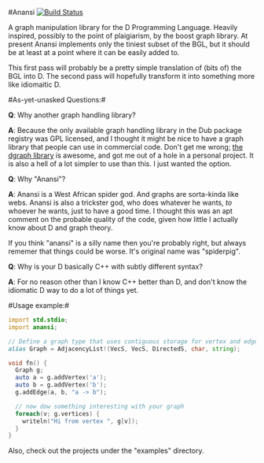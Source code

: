 #Anansi [![Build Status](https://travis-ci.org/tcsc/anansi.svg?branch=master)](https://travis-ci.org/tcsc/anansi)

A graph manipulation library for the D Programming Language. Heavily inspired, possibly to the point of plaigiarism, by the boost graph library. At present Anansi implements only the tiniest subset of the BGL, but it should be at least at a point where it can be easily added to.

This first pass will probably be a pretty simple translation of (bits of) the BGL into D. The second pass will hopefully transform it into something more like idiomaitic D.

#As-yet-unasked Questions:#

**Q**: Why another graph handling library?

**A**: Because the only available graph handling library in the Dub package registry was GPL licensed, and I thought it might be nice to have a graph library that people can use in commercial code. Don't get me wrong; [the dgraph library](http://code.dlang.org/packages/dgraph) is awesome, and got me out of a hole in a personal project. It is also a hell of a lot simpler to use than this. I just wanted the option.

**Q**: Why "Anansi"?

**A**: Anansi is a West African spider god. And graphs are sorta-kinda like webs. Anansi is also a trickster god, who does whatever he wants, *to* whoever he wants, just to have a good time. I thought this was an apt comment on the probable quality of the code, given how little I actually know about D and graph theory.

If you think "anansi" is a silly name then you're probably right, but always rememer that things could be worse. It's original name was "spiderpig".

**Q**: Why is your D basically C++ with subtly different syntax?

**A**: For no reason other than I know C++ better than D, and don't know the idiomatic D way to do a lot of things yet.

#Usage example:#

```D
import std.stdio;
import anansi;

// Define a graph type that uses contiguous storage for vertex and edge data.
alias Graph = AdjacencyList!(VecS, VecS, DirectedS, char, string);

void fn() {
  Graph g;
  auto a = g.addVertex('a');
  auto b = g.addVertex('b');
  g.addEdge(a, b, "a -> b");

  // now dow something interesting with your graph
  foreach(v; g.vertices) {
    writeln("Hi from vertex ", g[v]);
  }
}
```

Also, check out the projects under the "examples" directory.
